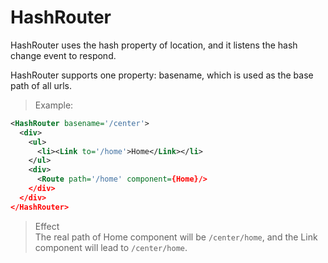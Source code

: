# HashRouter
HashRouter uses the hash property of location, and it listens the hash change event to respond.  

HashRouter supports one property: basename, which is used as the base path of all urls.  

>Example:  
```xml
<HashRouter basename='/center'>
  <div>
    <ul>
      <li><Link to='/home'>Home</Link></li>
    </ul>
    <div>
      <Route path='/home' component={Home}/>
    </div>
  </div>
</HashRouter>
```
>Effect  
The real path of Home component will be `/center/home`, and the Link component will lead to `/center/home`.

